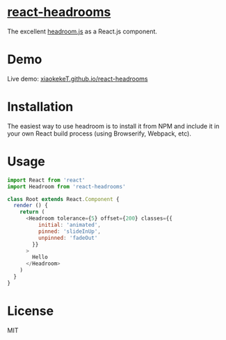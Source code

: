 # [react-headrooms](https://github.com/xiaokekeT/react-headrooms)

The excellent [headroom.js](https://github.com/WickyNilliams/headroom.js) as a React.js component.

# Demo
Live demo: [xiaokekeT.github.io/react-headrooms](xiaokekeT.github.io/react-headrooms)

# Installation

The easiest way to use headroom is to install it from NPM and include it in your own React build process (using Browserify, Webpack, etc).

# Usage

```js
import React from 'react'
import Headroom from 'react-headrooms'

class Root extends React.Component {
  render () {
    return (
      <Headroom tolerance={5} offset={200} classes={{
          initial: 'animated',
          pinned: 'slideInUp',
          unpinned: 'fadeOut'
        }}
      >
        Hello
      </Headroom>
    )
  }
}
```

# License
MIT
